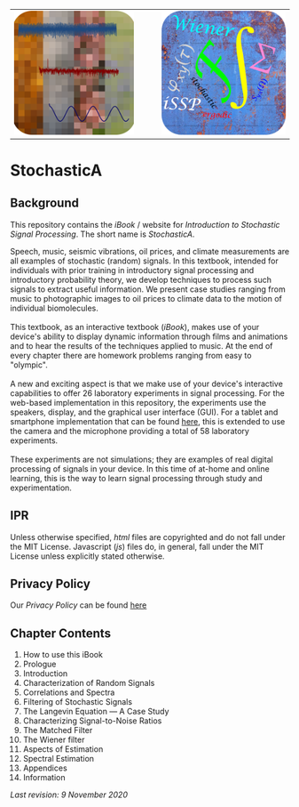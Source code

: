 <!-- 
<br><br>
<img src="images/StochasticA.png" alt="drawing" height="25%" 
	style="margin-right:25px; border:2px solid #dde8f1; border-radius:30px;"/>
<img src="images/StochasticS.png" alt="drawing" height="25%" 
	style="margin-left:25px; border:2px solid #dde8f1; border-radius:30px;"/>
<br>

| ![StochasticA](images/StochasticA.png)  | ![StochasticS](images/StochasticS.png)  | 
|:---:|:---:|

|![Alt](images/StochasticA.png =100x "Title")
 -->

<table style="margin:0px auto;">
	<tr style="text-align:center;">
		<td style="text-align:right; padding-right:25px;"><img src="images/StochasticA.png" height="30%"></td>
		<td style="text-align:left; padding-left:25px;"><img src="images/StochasticS.png" height="30%"></td>
	</tr>
</table>


# StochasticA

## Background
This repository contains the *iBook* / website for *Introduction to Stochastic Signal Processing*. The short name is *StochasticA*.

Speech, music, seismic vibrations, oil prices, and climate measurements are all examples of stochastic (random) signals. In this textbook, intended for individuals with prior training in introductory signal processing and introductory probability theory, we develop techniques to process such signals to extract useful information. We present case studies ranging from music to photographic images to oil prices to climate data to the motion of individual biomolecules.
<br><br>
This textbook, as an interactive textbook (*iBook*), makes use of your device's ability to display dynamic information through films and animations and to hear the results of the techniques applied to music. At the end of every chapter there are homework problems ranging from easy to "olympic".
<br><br>
A new and exciting aspect is that we make use of your device's interactive capabilities to offer 26 laboratory experiments in signal processing. For the web-based implementation in this repository, the experiments use the speakers, display, and the graphical user interface (GUI). For a tablet and smartphone implementation that can be found [here](https://apps.apple.com/us/app/stochastic-signal-processing/id1450268179?ls=1), this is extended to use the camera and the microphone providing a total of 58 laboratory experiments.
<br><br>
These experiments are not simulations; they are examples of real digital processing of signals in your device. In this time of at-home and online learning, this is the way to learn signal processing through study and experimentation.

## IPR
Unless otherwise specified, *html* files are copyrighted and do not fall under the MIT License. Javascript (*js*) files do, in general, fall under the MIT License unless explicitly stated otherwise.

## Privacy Policy
Our *Privacy Policy* can be found [here](https://sites.google.com/socraticsoftware.org/socraticsoftware/privacy-policy)

## Chapter Contents

1. How to use this iBook
1. Prologue
1. Introduction
1. Characterization of Random Signals
1. Correlations and Spectra
1. Filtering of Stochastic Signals
1. The Langevin Equation &mdash; A Case Study
1. Characterizing Signal-to-Noise Ratios
1. The Matched Filter
1. The Wiener filter
1. Aspects of Estimation
1. Spectral Estimation
1. Appendices
1. Information


*Last revision: 9 November 2020*
